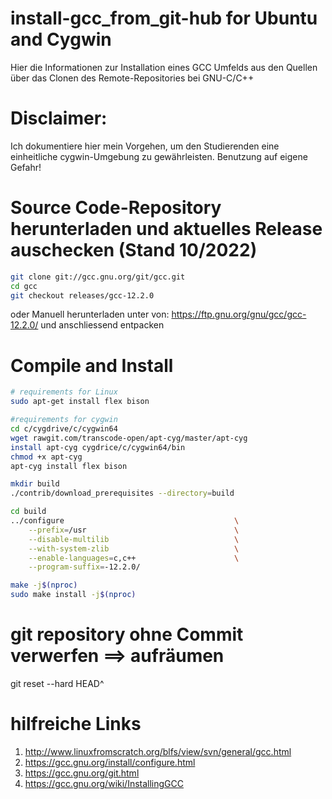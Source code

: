 # install-gcc_from_git-hub for Ubuntu and Cygwin
Hier die Informationen zur Installation eines GCC Umfelds aus den Quellen über das Clonen des Remote-Repositories bei GNU-C/C++
# Disclaimer: 
Ich dokumentiere hier mein Vorgehen, um den Studierenden eine einheitliche cygwin-Umgebung zu gewährleisten. Benutzung auf eigene Gefahr!


# Source Code-Repository herunterladen und aktuelles Release auschecken (Stand 10/2022)
```bash
git clone git://gcc.gnu.org/git/gcc.git
cd gcc
git checkout releases/gcc-12.2.0
```
oder Manuell herunterladen unter von: https://ftp.gnu.org/gnu/gcc/gcc-12.2.0/ und anschliessend entpacken

# Compile and Install

```bash
# requirements for Linux
sudo apt-get install flex bison

#requirements for cygwin
cd c/cygdrive/c/cygwin64
wget rawgit.com/transcode-open/apt-cyg/master/apt-cyg
install apt-cyg cygdrice/c/cygwin64/bin
chmod +x apt-cyg
apt-cyg install flex bison

mkdir build
./contrib/download_prerequisites --directory=build

cd build
../configure                                      \
    --prefix=/usr                                 \
    --disable-multilib                            \
    --with-system-zlib                            \
    --enable-languages=c,c++                      \
    --program-suffix=-12.2.0/

make -j$(nproc)
sudo make install -j$(nproc)

```
# git repository ohne Commit verwerfen ==> aufräumen 
 
 git reset --hard HEAD^
 
# hilfreiche Links 

1. http://www.linuxfromscratch.org/blfs/view/svn/general/gcc.html
2. https://gcc.gnu.org/install/configure.html
3. https://gcc.gnu.org/git.html
4. https://gcc.gnu.org/wiki/InstallingGCC
